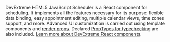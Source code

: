 DevExtreme HTML5 JavaScript Scheduler is&nbsp;a&nbsp;React component for scheduling. It&nbsp;implements all the features necessary for its purpose: flexible data binding, easy appointment editing, multiple calendar views, time zones support, and more. Advanced UI&nbsp;customization is&nbsp;carried out using template components and [render props](https://reactjs.org/docs/render-props.html). Declared [PropTypes for typechecking](https://reactjs.org/docs/typechecking-with-proptypes.html) are also included. [Learn more about DevExtreme React components](/Documentation/Guide/React_Components/DevExtreme_React_Components/).